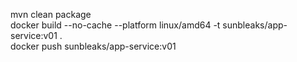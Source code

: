 mvn clean package<br/>
docker build --no-cache --platform linux/amd64 -t sunbleaks/app-service:v01 .<br/>
docker push sunbleaks/app-service:v01<br/>
